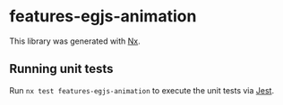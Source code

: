 # features-egjs-animation

This library was generated with [Nx](https://nx.dev).

## Running unit tests

Run `nx test features-egjs-animation` to execute the unit tests via [Jest](https://jestjs.io).
